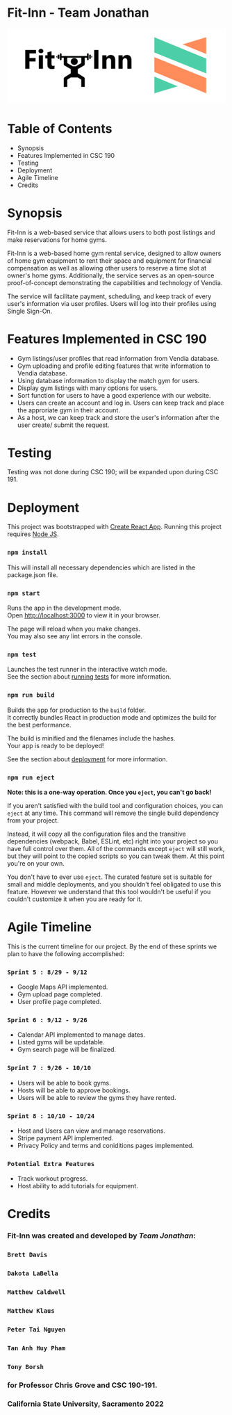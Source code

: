 # Fit-Inn - Team Jonathan

![banner](https://raw.githubusercontent.com/brettd6/testimgupload/main/fitinn%20vendia.png)

# Table of Contents
- Synopsis
- Features Implemented in CSC 190
- Testing
- Deployment
- Agile Timeline
- Credits

# Synopsis

Fit-Inn is a web-based service that allows users to both post listings and make reservations for home gyms.

Fit-Inn is a web-based home gym rental service, designed to allow owners of home gym equipment to rent their space and equipment for financial compensation as well as allowing other users to reserve a time slot at owner's home gyms. Additionally, the service serves as an open-source proof-of-concept demonstrating the capabilities and technology of Vendia. 

The service will facilitate payment, scheduling, and keep track of every user's information via user profiles. Users will log into their profiles using Single Sign-On.

# Features Implemented in CSC 190

- Gym listings/user profiles that read information from Vendia database.
- Gym uploading and profile editing features that write information to Vendia database.
- Using database information to display the match gym for users.
- Display gym listings with many options for users.
- Sort function for users to have a good experience with our website. 
- Users can create an account and log in. Users can keep track and place the approriate gym in their account.
- As a host, we can keep track and store the user's information after the user create/ submit the request.
# Testing

Testing was not done during CSC 190; will be expanded upon during CSC 191.

# Deployment

This project was bootstrapped with [Create React App](https://github.com/facebook/create-react-app). Running this project requires [Node JS](https://nodejs.org/en/).

### `npm install`

This will install all necessary dependencies which are listed in the package.json file.

### `npm start`

Runs the app in the development mode.\
Open [http://localhost:3000](http://localhost:3000) to view it in your browser.

The page will reload when you make changes.\
You may also see any lint errors in the console.

### `npm test`

Launches the test runner in the interactive watch mode.\
See the section about [running tests](https://facebook.github.io/create-react-app/docs/running-tests) for more information.

### `npm run build`

Builds the app for production to the `build` folder.\
It correctly bundles React in production mode and optimizes the build for the best performance.

The build is minified and the filenames include the hashes.\
Your app is ready to be deployed!

See the section about [deployment](https://facebook.github.io/create-react-app/docs/deployment) for more information.

### `npm run eject`

**Note: this is a one-way operation. Once you `eject`, you can't go back!**

If you aren't satisfied with the build tool and configuration choices, you can `eject` at any time. This command will remove the single build dependency from your project.

Instead, it will copy all the configuration files and the transitive dependencies (webpack, Babel, ESLint, etc) right into your project so you have full control over them. All of the commands except `eject` will still work, but they will point to the copied scripts so you can tweak them. At this point you're on your own.

You don't have to ever use `eject`. The curated feature set is suitable for small and middle deployments, and you shouldn't feel obligated to use this feature. However we understand that this tool wouldn't be useful if you couldn't customize it when you are ready for it.

# Agile Timeline
 
This is the current timeline for our project. By the end of these sprints we plan to have the following accomplished:

### `Sprint 5 : 8/29 - 9/12`

- Google Maps API implemented.
- Gym upload page completed.
- User profile page completed.

### `Sprint 6 : 9/12 - 9/26`

- Calendar API implemented to manage dates.
- Listed gyms will be updatable.
- Gym search page will be finalized.

### `Sprint 7 : 9/26 - 10/10`

- Users will be able to book gyms.
- Hosts will be able to approve bookings.
- Users will be able to review the gyms they have rented.

### `Sprint 8 : 10/10 - 10/24`

- Host and Users can view and manage reservations.
- Stripe payment API implemented.
- Privacy Policy and terms and coniditions pages implemented.

### `Potential Extra Features`

- Track workout progress.
- Host ability to add tutorials for equipment.

# Credits

### Fit-Inn was created and developed by *Team Jonathan*:

### `Brett Davis`
### `Dakota LaBella`
### `Matthew Caldwell`
### `Matthew Klaus`
### `Peter Tai Nguyen`
### `Tan Anh Huy Pham`
### `Tony Borsh`

### for Professor Chris Grove and CSC 190-191.
### California State University, Sacramento 2022







